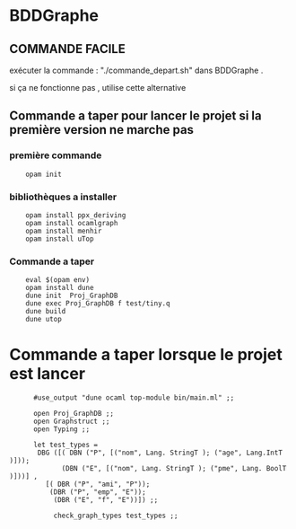 # BDDGraphe
## COMMANDE FACILE
exécuter la commande : "./commande_depart.sh" dans BDDGraphe .

si ça ne fonctionne pas , utilise cette alternative
## Commande a taper pour lancer le projet si la première version ne marche pas
  ### première commande
        opam init
  ### bibliothèques a installer
        opam install ppx_deriving
        opam install ocamlgraph
        opam install menhir
        opam install uTop
  ### Commande a taper
        eval $(opam env)
        opam install dune
        dune init  Proj_GraphDB
        dune exec Proj_GraphDB f test/tiny.q
        dune build 
        dune utop

# Commande a taper  lorsque le projet est lancer

          #use_output "dune ocaml top-module bin/main.ml" ;;
          
          open Proj_GraphDB ;;
          open Graphstruct ;;
          open Typing ;;
          
          let test_types =  
           DBG ([( DBN ("P", [("nom", Lang. StringT ); ("age", Lang.IntT )]));
                 (DBN ("E", [("nom", Lang. StringT ); ("pme", Lang. BoolT )]))] ,
             [( DBR ("P", "ami", "P"));
              (DBR ("P", "emp", "E"));
               (DBR ("E", "f", "E"))]) ;;
          
               check_graph_types test_types ;;
